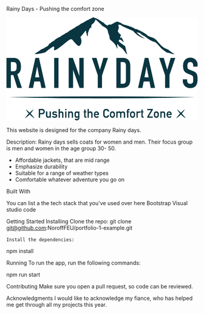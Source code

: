 Rainy Days - Pushing the comfort zone

<img src="/Images/RainyDays_Logo.png">

This website is designed for the company Rainy days.

Description:
Rainy days sells coats for women and men. Their focus group is men and women in the age group 30- 50. 


<ul>
   <li> Affordable jackets, that are mid range  </li>
   <li> Emphasize durability </li>
   <li> Suitable for a range of weather types </li>
   <li> Comfortable whatever adventure you go on</li>
</ul>

Built With

You can list a the tech stack that you've used over here
    Bootstrap
    Visual studio code


Getting Started
Installing
    Clone the repo:
git clone git@github.com:NoroffFEU/portfolio-1-example.git

    Install the dependencies:
npm install

Running
To run the app, run the following commands:

npm run start

Contributing
Make sure you open a pull request, so code can be reviewed. 


Acknowledgments
I would like to acknowledge my fiance, who has helped me get through all my projects this year. 

